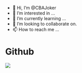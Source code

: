 - 👋 Hi, I’m @CBAJoker
- 👀 I’m interested in ...
- 🌱 I’m currently learning ...
- 💞️ I’m looking to collaborate on.
- 📫 How to reach me ...

# Github 
<img src="https://github-readme-stats.vercel.app/api?username=CBAJoker&theme=vue-dark&show_icons=true&hide_border=false&count_private=true">


<!---
CBAJoker/CBAJoker is a ✨ special ✨ repository because its `README.md` (this file) appears on your GitHub profile.
You can click the Preview link to take a look at your changes.
--->
